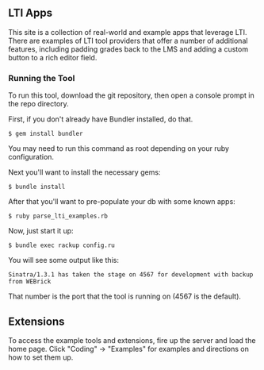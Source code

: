 LTI Apps
---------------------------
This site is a collection of real-world and example apps that 
leverage LTI. There are examples of LTI tool providers that
offer a number of additional features,
including padding grades back to the LMS and adding a custom button
to a rich editor field.

### Running the Tool

To run this tool, download the git repository, then open a console
prompt in the repo directory.

First, if you don't already have Bundler installed, do that.

    $ gem install bundler

You may need to run this command as root depending on your ruby
configuration.

Next you'll want to install the necessary gems:

    $ bundle install

After that you'll want to pre-populate your db with some known apps:

    $ ruby parse_lti_examples.rb

Now, just start it up:

    $ bundle exec rackup config.ru

You will see some output like this:

    Sinatra/1.3.1 has taken the stage on 4567 for development with backup from WEBrick

That number is the port that the tool is running on (4567 is the default).

## Extensions

To access the example tools and extensions, fire up the server and
load the home page. Click "Coding" -> "Examples" for examples and
directions on how to set them up.
